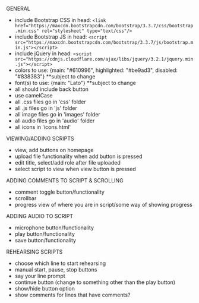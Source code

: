 GENERAL
- include Bootstrap CSS in head: ```<link href="https://maxcdn.bootstrapcdn.com/bootstrap/3.3.7/css/bootstrap.min.css" rel="stylesheet" type="text/css"/> ```
- include Bootstrap JS in head: ```<script src="https://maxcdn.bootstrapcdn.com/bootstrap/3.3.7/js/bootstrap.min.js"></script>```
- include jQuery in head: ```<script src="https://cdnjs.cloudflare.com/ajax/libs/jquery/3.2.1/jquery.min.js"></script>```
- colors to use: {main: "#610996", highlighted: "#be9ad3", disabled: "#838383"} **subject to change
- font(s) to use: {main: "Lato"} **subject to change
- all should include back button
- use camelCase
- all .css files go in 'css' folder
- all .js files go in 'js' folder
- all image files go in 'images' folder
- all audio files go in 'audio' folder
- all icons in 'icons.html'

VIEWING/ADDING SCRIPTS
- view, add buttons on homepage
- upload file functionality when add button is pressed
- edit title, select/add role after file uploaded
- select script to view when view button is pressed

ADDING COMMENTS TO SCRIPT & SCROLLING
- comment toggle button/functionality
- scrollbar
- progress view of where you are in script/some way of showing progress

ADDING AUDIO TO SCRIPT
- microphone button/functionality
- play button/functionality
- save button/functionality

REHEARSING SCRIPTS
- choose which line to start rehearsing
- manual start, pause, stop buttons
- say your line prompt
- continue button (change to something other than the play button)
- show/hide button option
- show comments for lines that have comments?